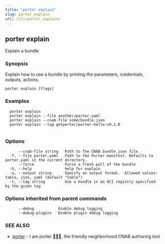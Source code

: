 ```yaml
---
title: "porter explain"
slug: porter_explain
url: /cli/porter_explain/
---
```

## porter explain

Explain a bundle

### Synopsis

Explain how to use a bundle by printing the parameters, credentials, outputs, actions.

```
porter explain [flags]
```

### Examples

```
  porter explain
  porter explain --file another/porter.yaml
  porter explain --cnab-file some/bundle.json
  porter explain --tag getporter/porter-hello:v0.1.0
		  
```

### Options

```
      --cnab-file string   Path to the CNAB bundle.json file.
  -f, --file porter.yaml   Path to the Porter manifest. Defaults to porter.yaml in the current directory.
      --force              Force a fresh pull of the bundle
  -h, --help               help for explain
  -o, --output string      Specify an output format.  Allowed values: table, json, yaml (default "table")
  -t, --tag string         Use a bundle in an OCI registry specified by the given tag
```

### Options inherited from parent commands

```
      --debug           Enable debug logging
      --debug-plugins   Enable plugin debug logging
```

### SEE ALSO

* [porter](/cli/porter/)	 - I am porter 👩🏽‍✈️, the friendly neighborhood CNAB authoring tool

